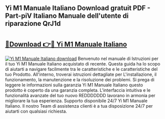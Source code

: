 ## Yi M1 Manuale Italiano Download gratuit PDF - Part-piV Italiano Manuale dell'utente di riparazione QrJ1d

# <h2><a href="http://dfbqoz.blite.top/?on=Yi+M1+Manuale+Italiano">🔗Download 👉🔴 Yi M1 Manuale Italiano</a></h2>

[![Yi M1 Manuale Italiano download](https://i.imgur.com/lujVjoI.png)](http://dfbqoz.blite.top/?on=Yi+M1+Manuale+Italiano)
Benvenuto nel manuale di Istruzioni per il tuo Yi M1 Manuale Italiano acquistato di recente. Questa guida ha lo scopo di aiutarti a navigare facilmente tra le caratteristiche e le caratteristiche del tuo Prodotto. All'interno, troverai istruzioni dettagliate per L'installazione, il funzionamento, la manutenzione e la risoluzione dei problemi. Si prega di leggere le informazioni sulla garanzia Yi M1 Manuale Italiano questo prodotto è coperto da una garanzia completa. L'interfaccia intuitiva e le funzionalità avanzate del tuo nuovo REDDDDDDD lavorano in armonia per migliorare la tua esperienza. Supporto disponibile 24/7 Yi M1 Manuale Italiano. Il nostro Team di assistenza clienti è a tua disposizione 24/7 per aiutarti con qualsiasi richiesta.

